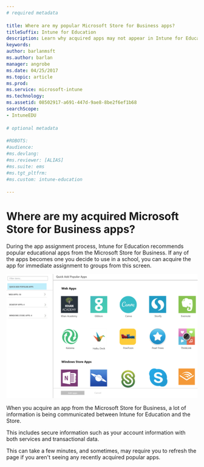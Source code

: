 ```yaml
---
# required metadata

title: Where are my popular Microsoft Store for Business apps?
titleSuffix: Intune for Education
description: Learn why acquired apps may not appear in Intune for Education.
keywords:
author: barlanmsft
ms.author: barlan
manager: angrobe
ms.date: 04/25/2017
ms.topic: article
ms.prod:
ms.service: microsoft-intune
ms.technology:
ms.assetid: 08502917-a691-447d-9ae8-8be2f6ef1b68
searchScope:
- IntuneEDU

# optional metadata

#ROBOTS:
#audience:
#ms.devlang:
#ms.reviewer: [ALIAS]
#ms.suite: ems
#ms.tgt_pltfrm:
#ms.custom: intune-education

---
```


# Where are my acquired Microsoft Store for Business apps?

During the app assignment process, Intune for Education recommends popular educational apps from the Microsoft Store for Business. If any of the apps becomes one you decide to use in a school, you can acquire the app for immediate assignment to groups from this screen.

  ![Popular apps page during assignment process](./media/apps-008-add-popular-apps.png)

When you acquire an app from the Microsoft Store for Business, a lot of information is being communicated between Intune for Education and the Store.

This includes secure information such as your account information with both services and transactional data.

This can take a few minutes, and sometimes, may require you to refresh the page if you aren't seeing any recently acquired popular apps.
